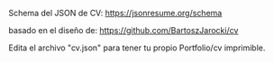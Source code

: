 Schema del JSON de CV:
https://jsonresume.org/schema

basado en el diseño de:
https://github.com/BartoszJarocki/cv

Edita el archivo "cv.json" para tener tu propio Portfolio/cv imprimible.